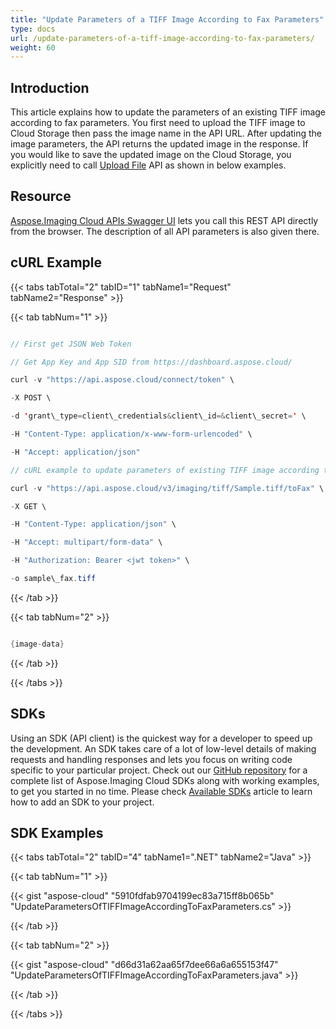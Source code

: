 ```yaml
---
title: "Update Parameters of a TIFF Image According to Fax Parameters"
type: docs
url: /update-parameters-of-a-tiff-image-according-to-fax-parameters/
weight: 60
---
```


## **Introduction**
This article explains how to update the parameters of an existing TIFF image according to fax parameters. You first need to upload the TIFF image to Cloud Storage then pass the image name in the API URL. After updating the image parameters, the API returns the updated image in the response. If you would like to save the updated image on the Cloud Storage, you explicitly need to call [Upload File](https://apireference.aspose.cloud/imaging/#/File/UploadFile) API as shown in below examples.
## **Resource**
[Aspose.Imaging Cloud APIs Swagger UI](https://apireference.aspose.cloud/imaging/#/Tiff/ConvertTiffToFax) lets you call this REST API directly from the browser. The description of all API parameters is also given there.
## **cURL Example**
{{< tabs tabTotal="2" tabID="1" tabName1="Request" tabName2="Response" >}}

{{< tab tabNum="1" >}}

```java

// First get JSON Web Token

// Get App Key and App SID from https://dashboard.aspose.cloud/

curl -v "https://api.aspose.cloud/connect/token" \

-X POST \

-d 'grant\_type=client\_credentials&client\_id=&client\_secret=' \

-H "Content-Type: application/x-www-form-urlencoded" \

-H "Accept: application/json"

// cURL example to update parameters of existing TIFF image according to fax parameters

curl -v "https://api.aspose.cloud/v3/imaging/tiff/Sample.tiff/toFax" \

-X GET \

-H "Content-Type: application/json" \

-H "Accept: multipart/form-data" \

-H "Authorization: Bearer <jwt token>" \

-o sample\_fax.tiff

```

{{< /tab >}}

{{< tab tabNum="2" >}}

```java

{image-data}

```

{{< /tab >}}

{{< /tabs >}}
## **SDKs**
Using an SDK (API client) is the quickest way for a developer to speed up the development. An SDK takes care of a lot of low-level details of making requests and handling responses and lets you focus on writing code specific to your particular project. Check out our [GitHub repository](https://github.com/aspose-imaging-cloud) for a complete list of Aspose.Imaging Cloud SDKs along with working examples, to get you started in no time. Please check [Available SDKs](/available-sdks/) article to learn how to add an SDK to your project.
## **SDK Examples**
{{< tabs tabTotal="2" tabID="4" tabName1=".NET" tabName2="Java" >}}

{{< tab tabNum="1" >}}

{{< gist "aspose-cloud" "5910fdfab9704199ec83a715ff8b065b" "UpdateParametersOfTIFFImageAccordingToFaxParameters.cs" >}}

{{< /tab >}}

{{< tab tabNum="2" >}}

{{< gist "aspose-cloud" "d66d31a62aa65f7dee66a6a655153f47" "UpdateParametersOfTIFFImageAccordingToFaxParameters.java" >}}

{{< /tab >}}

{{< /tabs >}}
